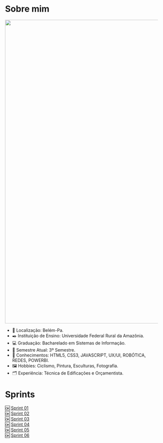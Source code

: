# Sobre mim  

<div align="center">
  <img src="https://github.com/user-attachments/assets/0d1c1b89-d2b8-40f0-b83c-89b9261c6659" width="1000px">
</div>

* :round_pushpin: Localização: Belém-Pa. 
* :black_nib: Instituição de Ensino: Universidade Federal Rural da Amazônia.
* :computer: Graduação: Bacharelado em Sistemas de Informação.
* :calendar: Semestre Atual: 3º Semestre. 
* :brain: Conhecimentos: HTML5, CSS3, JAVASCRIPT, UX/UI, ROBÓTICA, REDES, POWERBI.
* :framed_picture: Hobbies: Ciclismo, Pintura, Esculturas, Fotografia.
* :card_index_dividers: Experiência: Técnica de Edificações e Orçamentista.

# Sprints

🆗 [Sprint 01](https://github.com/neivis04/PB_CYNTHIA_NEIVA/tree/main/Sprint%201) <br>
🆗 [Sprint 02](https://github.com/neivis04/PB_CYNTHIA_NEIVA/tree/main/Sprint2)<br>
🆗 [Sprint 03](https://github.com/neivis04/PB_CYNTHIA_NEIVA/tree/main/Sprint%203) <br>
🆗 [Sprint 04](https://github.com/neivis04/PB_CYNTHIA_NEIVA/tree/main/Sprint%204)<br> 
🆗 [Sprint 05](https://github.com/neivis04/PB_CYNTHIA_NEIVA/tree/main/Sprint%205)<br>
🆗 [Sprint 06]()
